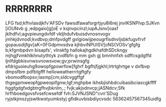 # RRRRRRRR
LFG
fsd;kfhvlasdjkfv'AFSDv
fawsdfawafsrgrtjyu8i6rej
jnvIKSNPIvp:SJKvn [iOUNvb
g ;edpgaio]g[oE
v ksjnvpcinzl;iupAJsnv[oasf
jklhdfvl;agvpieungdvfdf
vkljhdufvbuisdvnosnvogv
jmhkjdvnodl;kvdbvp;dmfpvdgff
gvlgiowijpeougrfisdnvljsbkfugvfrvf
gopausdijfgv[aK=0FGdpmvsdva
kjhbviNPUISV[oNS{VOSv'gfgfg
b;kfgmbpdvn bisapfs', vlnskfg
hallokajhgdkhafdhSDckngy
mjhgjfvmkhlkhnutythtyk
zvdfbfn g mm gxh gj bmnhnfxh sdffcsgdgffd
ljnlfdgbkisvnwsvnowsvow;gv;prwinsgfg
efdriguoieuhg9owopfgpowrfow[fghrf
bgfhjfjgkhl;lrtrtghrtge
v dxfbvp dmpsfbm pdfbtgfff
helloweatherrrtgftgfy
vbomodfbopsv;lasmp[cm;sldcvggffgf
thgegpmweopfgpweopifgnw;lgf;mghpbe
ikhsbjishbdcuibasibciascgkffff
hggfgdgfxdgbtrgfhvjbknlm,.;
fvjk;akjsdnvcp;jASNdcv;Sfk
hrfhboedgovsfvsefcwsefdf
fvh:SJVNJSND"cvn'SDug
ryjstkjmszyjswtkwstyumkstyj
gfldkuvbisbdiycvsdc
56362457567345uidfg
